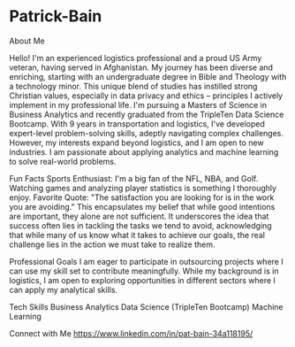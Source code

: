 # Patrick-Bain

About Me

  Hello! I'm an experienced logistics professional and a proud US Army veteran, having served in Afghanistan. My journey has been diverse and enriching, starting with an undergraduate degree in Bible and Theology with a technology minor. This unique blend of studies has instilled strong Christian values, especially in data privacy and ethics – principles I actively implement in my professional life.
  I'm pursuing a Masters of Science in Business Analytics and recently graduated from the TripleTen Data Science Bootcamp. With 9 years in transportation and logistics, I've developed expert-level problem-solving skills, adeptly navigating complex challenges. However, my interests expand beyond logistics, and I am open to new industries. I am passionate about applying analytics and machine learning to solve real-world problems.

Fun Facts
  Sports Enthusiast: I'm a big fan of the NFL, NBA, and Golf. Watching games and analyzing player statistics is something I thoroughly enjoy.
  Favorite Quote: "The satisfaction you are looking for is in the work you are avoiding." This encapsulates my belief that while good intentions are important, they alone are not sufficient. It underscores the idea that success often lies in tackling the tasks we tend to    avoid, acknowledging that while many of us know what it takes to achieve our goals, the real challenge lies in the action we must take to realize them.

Professional Goals
  I am eager to participate in outsourcing projects where I can use my skill set to contribute meaningfully. While my background is in logistics, I am open to exploring opportunities in different sectors where I can apply my analytical skills.

Tech Skills
  Business Analytics
  Data Science (TripleTen Bootcamp)
  Machine Learning

Connect with Me
  https://www.linkedin.com/in/pat-bain-34a118195/
